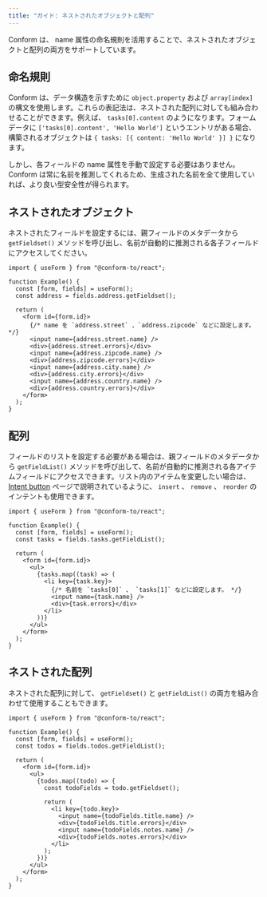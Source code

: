 ```yaml
---
title: "ガイド: ネストされたオブジェクトと配列"
---
```


Conform は、 name 属性の命名規則を活用することで、ネストされたオブジェクトと配列の両方をサポートしています。

## 命名規則

Conform は、データ構造を示すために `object.property` および `array[index]` の構文を使用します。これらの表記法は、ネストされた配列に対しても組み合わせることができます。例えば、 `tasks[0].content` のようになります。フォームデータに `['tasks[0].content', 'Hello World']` というエントリがある場合、構築されるオブジェクトは `{ tasks: [{ content: 'Hello World' }] }` になります。

しかし、各フィールドの name 属性を手動で設定する必要はありません。 Conform は常に名前を推測してくれるため、生成された名前を全て使用していれば、より良い型安全性が得られます。

## ネストされたオブジェクト

ネストされたフィールドを設定するには、親フィールドのメタデータから `getFieldset()` メソッドを呼び出し、名前が自動的に推測される各子フィールドにアクセスしてください。

```tsx
import { useForm } from "@conform-to/react";

function Example() {
  const [form, fields] = useForm();
  const address = fields.address.getFieldset();

  return (
    <form id={form.id}>
      {/* name を `address.street` 、`address.zipcode` などに設定します。 */}
      <input name={address.street.name} />
      <div>{address.street.errors}</div>
      <input name={address.zipcode.name} />
      <div>{address.zipcode.errors}</div>
      <input name={address.city.name} />
      <div>{address.city.errors}</div>
      <input name={address.country.name} />
      <div>{address.country.errors}</div>
    </form>
  );
}
```

## 配列

フィールドのリストを設定する必要がある場合は、親フィールドのメタデータから `getFieldList()` メソッドを呼び出して、名前が自動的に推測される各アイテムフィールドにアクセスできます。リスト内のアイテムを変更したい場合は、 [Intent button](./intent-button.md#insert-remove-and-reorder-intents) ページで説明されているように、 `insert` 、 `remove` 、 `reorder` のインテントも使用できます。

```tsx
import { useForm } from "@conform-to/react";

function Example() {
  const [form, fields] = useForm();
  const tasks = fields.tasks.getFieldList();

  return (
    <form id={form.id}>
      <ul>
        {tasks.map((task) => (
          <li key={task.key}>
            {/* 名前を `tasks[0]` 、 `tasks[1]` などに設定します。 */}
            <input name={task.name} />
            <div>{task.errors}</div>
          </li>
        ))}
      </ul>
    </form>
  );
}
```

## ネストされた配列

ネストされた配列に対して、 `getFieldset()` と `getFieldList()` の両方を組み合わせて使用することもできます。

```tsx
import { useForm } from "@conform-to/react";

function Example() {
  const [form, fields] = useForm();
  const todos = fields.todos.getFieldList();

  return (
    <form id={form.id}>
      <ul>
        {todos.map((todo) => {
          const todoFields = todo.getFieldset();

          return (
            <li key={todo.key}>
              <input name={todoFields.title.name} />
              <div>{todoFields.title.errors}</div>
              <input name={todoFields.notes.name} />
              <div>{todoFields.notes.errors}</div>
            </li>
          );
        })}
      </ul>
    </form>
  );
}
```
